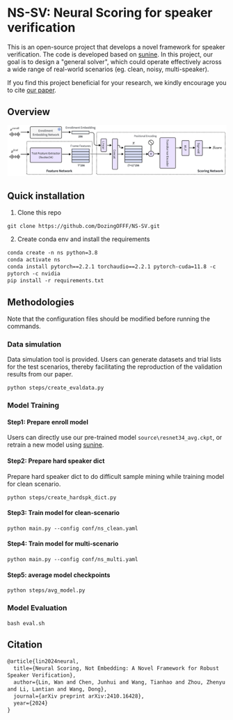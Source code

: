 # NS-SV: Neural Scoring for speaker verification

This is an open-source project that develops a novel framework for speaker verification. The code is developed based on [sunine](https://gitlab.com/csltstu/sunine).
In this project, our goal is to design a "general solver", which could operate effectively across a wide range of real-world scenarios (eg. clean, noisy, multi-speaker).

If you find this project beneficial for your research, we kindly encourage you to cite [our paper](https://arxiv.org/abs/2410.16428).


## Overview

<img src="source/structure.png" alt="structure" width="1000"/>


## Quick installation
1. Clone this repo

```base
git clone https://github.com/DozingOFFF/NS-SV.git
```

2. Create conda env and install the requirements

```base
conda create -n ns python=3.8
conda activate ns
conda install pytorch==2.2.1 torchaudio==2.2.1 pytorch-cuda=11.8 -c pytorch -c nvidia
pip install -r requirements.txt
```


## Methodologies

Note that the configuration files should be modified before running the commands.

### Data simulation

Data simulation tool is provided. Users can generate datasets and trial lists for the test scenarios, thereby facilitating the reproduction of the validation results from our paper.

```base
python steps/create_evaldata.py
```

### Model Training

#### Step1: Prepare enroll model

Users can directly use our pre-trained model `source\resnet34_avg.ckpt`, or retrain a new model using [sunine](https://gitlab.com/csltstu/sunine).

#### Step2: Prepare hard speaker dict

Prepare hard speaker dict to do difficult sample mining while training model for clean scenario.

```base
python steps/create_hardspk_dict.py
```

#### Step3: Train model for clean-scenario

```base
python main.py --config conf/ns_clean.yaml
```

#### Step4: Train model for multi-scenario

```base
python main.py --config conf/ns_multi.yaml
```

#### Step5: average model checkpoints

```base
python steps/avg_model.py
```

### Model Evaluation

```base
bash eval.sh
```

## Citation

```base
@article{lin2024neural,
  title={Neural Scoring, Not Embedding: A Novel Framework for Robust Speaker Verification},
  author={Lin, Wan and Chen, Junhui and Wang, Tianhao and Zhou, Zhenyu and Li, Lantian and Wang, Dong},
  journal={arXiv preprint arXiv:2410.16428},
  year={2024}
}
```